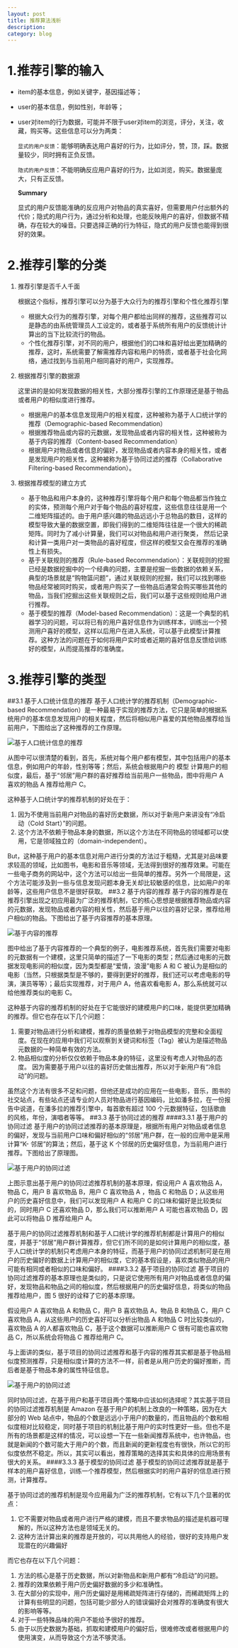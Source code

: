 ```yaml
---
layout: post
title: 推荐算法浅析
description: 
category: blog
---
```



# 1.推荐引擎的输入 #
* item的基本信息，例如关键字，基因描述等；
* user的基本信息，例如性别，年龄等；
* user对item的行为数据，可能并不限于user对item的浏览，评分，关注，收藏，购买等。这些信息可以分为两类：

    `显式的用户反馈`：能够明确表达用户喜好的行为，比如评分，赞，顶，踩。数据量较少，同时拥有正负反馈。
    
    `隐式的用户反馈`：不能明确反应用户喜好的行为，比如浏览，购买。数据量庞大，只有正反馈。
    
    **Summary**
    
    显式的用户反馈能准确的反应用户对物品的真实喜好，但需要用户付出额外的代价；隐式的用户行为，通过分析和处理，也能反映用户的喜好，但数据不精确，存在较大的噪音。只要选择正确的行为特征，隐式的用户反馈也能得到很好的效果。

# 2.推荐引擎的分类 #
1. 推荐引擎是否千人千面

    根据这个指标，推荐引擎可以分为基于大众行为的推荐引擎和个性化推荐引擎
    * 根据大众行为的推荐引擎，对每个用户都给出同样的推荐，这些推荐可以是静态的由系统管理员人工设定的，或者基于系统所有用户的反馈统计计算出的当下比较流行的物品。
    * 个性化推荐引擎，对不同的用户，根据他们的口味和喜好给出更加精确的推荐，这时，系统需要了解需推荐内容和用户的特质，或者基于社会化网络，通过找到与当前用户相同喜好的用户，实现推荐。

2. 根据推荐引擎的数据源

    这里讲的是如何发现数据的相关性，大部分推荐引擎的工作原理还是基于物品或者用户的相似度进行推荐。
    * 根据用户的基本信息发现用户的相关程度，这种被称为基于人口统计学的推荐（Demographic-based Recommendation）
    * 根据推荐物品或内容的元数据，发现物品或者内容的相关性，这种被称为基于内容的推荐（Content-based Recommendation）
    * 根据用户对物品或者信息的偏好，发现物品或者内容本身的相关性，或者是发现用户的相关性，这种被称为基于协同过滤的推荐（Collaborative Filtering-based Recommendation）。

3. 根据推荐模型的建立方式
    * 基于物品和用户本身的，这种推荐引擎将每个用户和每个物品都当作独立的实体，预测每个用户对于每个物品的喜好程度，这些信息往往是用一个二维矩阵描述的。由于用户感兴趣的物品远远小于总物品的数目，这样的模型导致大量的数据空置，即我们得到的二维矩阵往往是一个很大的稀疏矩阵。同时为了减小计算量，我们可以对物品和用户进行聚类， 然后记录和计算一类用户对一类物品的喜好程度，但这样的模型又会在推荐的准确性上有损失。 
    * 基于关联规则的推荐（Rule-based Recommendation）：关联规则的挖掘已经是数据挖掘中的一个经典的问题，主要是挖掘一些数据的依赖关系，典型的场景就是“购物篮问题”，通过关联规则的挖掘，我们可以找到哪些物品经常被同时购买，或者用户购买了一些物品后通常会购买哪些其他的物品，当我们挖掘出这些关联规则之后，我们可以基于这些规则给用户进行推荐。
    * 基于模型的推荐（Model-based Recommendation）：这是一个典型的机器学习的问题，可以将已有的用户喜好信息作为训练样本，训练出一个预测用户喜好的模型，这样以后用户在进入系统，可以基于此模型计算推荐。这种方法的问题在于如何将用户实时或者近期的喜好信息反馈给训练好的模型，从而提高推荐的准确度。


# 3.推荐引擎的类型 #   
##3.1 基于人口统计信息的推荐 
基于人口统计学的推荐机制（Demographic-based Recommendation）是一种最易于实现的推荐方法，它只是简单的根据系统用户的基本信息发现用户的相关程度，然后将相似用户喜爱的其他物品推荐给当前用户，下图给出了这种推荐的工作原理。

![基于人口统计信息的推荐](http://www.ibm.com/developerworks/cn/web/1103_zhaoct_recommstudy1/image005.jpg)

从图中可以很清楚的看到，首先，系统对每个用户都有模型，其中包括用户的基本信息，例如用户的年龄，性别等等；然后，系统会根据用户的 模型 计算用户的相似度，最后，基于“邻居”用户群的喜好推荐给当前用户一些物品，图中将用户 A 喜欢的物品 A 推荐给用户 C。

这种基于人口统计学的推荐机制的好处在于：

1. 因为不使用当前用户对物品的喜好历史数据，所以对于新用户来讲没有“冷启动（Cold Start）”的问题。
2. 这个方法不依赖于物品本身的数据，所以这个方法在不同物品的领域都可以使用，它是领域独立的（domain-independent）。

But，这种基于用户的基本信息对用户进行分类的方法过于粗糙，尤其是对品味要求较高的领域，比如图书，电影和音乐等领域，无法得到很好的推荐效果。可能在一些电子商务的网站中，这个方法可以给出一些简单的推荐。另外一个局限是，这个方法可能涉及到一些与信息发现问题本身无关却比较敏感的信息，比如用户的年龄等，这些用户信息不是很好获取。
##3.2 基于内容的推荐 
基于内容的推荐是在推荐引擎出现之初应用最为广泛的推荐机制，它的核心思想是根据推荐物品或内容的元数据，发现物品或者内容的相关性，然后基于用户以往的喜好记录，推荐给用户相似的物品。下图给出了基于内容推荐的基本原理。

![基于内容的推荐](http://www.ibm.com/developerworks/cn/web/1103_zhaoct_recommstudy1/image007.jpg)

图中给出了基于内容推荐的一个典型的例子，电影推荐系统，首先我们需要对电影的元数据有一个建模，这里只简单的描述了一下电影的类型；然后通过电影的元数据发现电影间的相似度，因为类型都是“爱情，浪漫”电影 A 和 C 被认为是相似的电影（当然，只根据类型是不够的，要得到更好的推荐，我们还可以考虑电影的导演，演员等等）；最后实现推荐，对于用户 A，他喜欢看电影 A，那么系统就可以给他推荐类似的电影 C。

这种基于内容的推荐机制的好处在于它能很好的建模用户的口味，能提供更加精确的推荐。但它也存在以下几个问题：

1. 需要对物品进行分析和建模，推荐的质量依赖于对物品模型的完整和全面程度。在现在的应用中我们可以观察到关键词和标签（Tag）被认为是描述物品元数据的一种简单有效的方法。
2. 物品相似度的分析仅仅依赖于物品本身的特征，这里没有考虑人对物品的态度。
    因为需要基于用户以往的喜好历史做出推荐，所以对于新用户有“冷启动”的问题。

虽然这个方法有很多不足和问题，但他还是成功的应用在一些电影，音乐，图书的社交站点，有些站点还请专业的人员对物品进行基因编码，比如潘多拉，在一份报告中说道，在潘多拉的推荐引擎中，每首歌有超过 100 个元数据特征，包括歌曲的风格，年份，演唱者等等。
##3.3 基于协同过滤的推荐 
####3.3.1 基于用户的协同过滤
基于用户的协同过滤推荐的基本原理是，根据所有用户对物品或者信息的偏好，发现与当前用户口味和偏好相似的“邻居”用户群，在一般的应用中是采用计算“K- 邻居”的算法；然后，基于这 K 个邻居的历史偏好信息，为当前用户进行推荐。下图给出了原理图。

![基于用户的协同过滤](http://www.ibm.com/developerworks/cn/web/1103_zhaoct_recommstudy1/image009.jpg)

上图示意出基于用户的协同过滤推荐机制的基本原理，假设用户 A 喜欢物品 A，物品 C，用户 B 喜欢物品 B，用户 C 喜欢物品 A ，物品 C 和物品 D；从这些用户的历史喜好信息中，我们可以发现用户 A 和用户 C 的口味和偏好是比较类似的，同时用户 C 还喜欢物品 D，那么我们可以推断用户 A 可能也喜欢物品 D，因此可以将物品 D 推荐给用户 A。

基于用户的协同过滤推荐机制和基于人口统计学的推荐机制都是计算用户的相似度，并基于“邻居”用户群计算推荐，但它们所不同的是如何计算用户的相似度，基于人口统计学的机制只考虑用户本身的特征，而基于用户的协同过滤机制可是在用户的历史偏好的数据上计算用户的相似度，它的基本假设是，喜欢类似物品的用户可能有相同或者相似的口味和偏好。
####3.3.2 基于项目的协同过滤
基于项目的协同过滤推荐的基本原理也是类似的，只是说它使用所有用户对物品或者信息的偏好，发现物品和物品之间的相似度，然后根据用户的历史偏好信息，将类似的物品推荐给用户，图 5 很好的诠释了它的基本原理。

假设用户 A 喜欢物品 A 和物品 C，用户 B 喜欢物品 A，物品 B 和物品 C，用户 C 喜欢物品 A，从这些用户的历史喜好可以分析出物品 A 和物品 C 时比较类似的，喜欢物品 A 的人都喜欢物品 C，基于这个数据可以推断用户 C 很有可能也喜欢物品 C，所以系统会将物品 C 推荐给用户 C。

与上面讲的类似，基于项目的协同过滤推荐和基于内容的推荐其实都是基于物品相似度预测推荐，只是相似度计算的方法不一样，前者是从用户历史的偏好推断，而后者是基于物品本身的属性特征信息。

![基于用户的协同过滤](http://www.ibm.com/developerworks/cn/web/1103_zhaoct_recommstudy1/image011.jpg)

同时协同过滤，在基于用户和基于项目两个策略中应该如何选择呢？其实基于项目的协同过滤推荐机制是 Amazon 在基于用户的机制上改良的一种策略，因为在大部分的 Web 站点中，物品的个数是远远小于用户的数量的，而且物品的个数和相似度相对比较稳定，同时基于项目的机制比基于用户的实时性更好一些。但也不是所有的场景都是这样的情况，可以设想一下在一些新闻推荐系统中，也许物品，也就是新闻的个数可能大于用户的个数，而且新闻的更新程度也有很快，所以它的形似度依然不稳定。所以，其实可以看出，推荐策略的选择其实和具体的应用场景有很大的关系。
####3.3.3 基于模型的协同过滤
基于模型的协同过滤推荐就是基于样本的用户喜好信息，训练一个推荐模型，然后根据实时的用户喜好的信息进行预测，计算推荐。

基于协同过滤的推荐机制是现今应用最为广泛的推荐机制，它有以下几个显著的优点：

1. 它不需要对物品或者用户进行严格的建模，而且不要求物品的描述是机器可理解的，所以这种方法也是领域无关的。
2. 这种方法计算出来的推荐是开放的，可以共用他人的经验，很好的支持用户发现潜在的兴趣偏好

而它也存在以下几个问题：

1. 方法的核心是基于历史数据，所以对新物品和新用户都有“冷启动”的问题。
2. 推荐的效果依赖于用户历史偏好数据的多少和准确性。
3. 在大部分的实现中，用户历史偏好是用稀疏矩阵进行存储的，而稀疏矩阵上的计算有些明显的问题，包括可能少部分人的错误偏好会对推荐的准确度有很大的影响等等。
3. 对于一些特殊品味的用户不能给予很好的推荐。
4. 由于以历史数据为基础，抓取和建模用户的偏好后，很难修改或者根据用户的使用演变，从而导致这个方法不够灵活。

